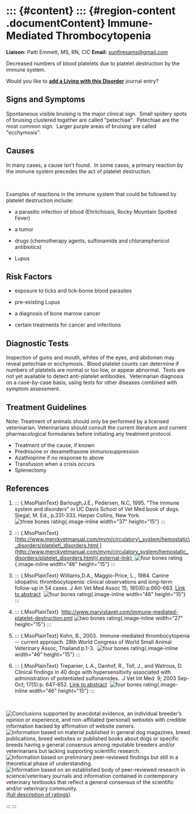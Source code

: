 ::: {#content}
::: {#region-content .documentContent}
Immune-Mediated Thrombocytopenia
================================

**Liaison:** Patti Emmett, MS, RN, CIC **Email:**
<sunfiresams@gmail.com>

<div>

Decreased numbers of blood platelets due to platelet destruction by the
immune system.

</div>

Would you like to **[add a Living with this
Disorder](immune-mediated-thrombocytopenia/addliving_form.html)**
journal entry?

Signs and Symptoms
------------------

Spontaneous visible bruising is the major clinical sign.  Small spidery
spots of bruising clustered together are called \"petechiae\". 
Petechiae are the most common sign.  Larger purple areas of bruising are
called \"ecchymosis\". 

Causes
------

In many cases, a cause isn\'t found.  In some cases, a primary reaction
by the immune system precedes the act of platelet destruction. 

 

Examples of reactions in the immune system that could be followed by
platelet destruction include:

-   <div>

    a parasitic infection of blood (Ehrlichiosis, Rocky Mountain Spotted
    Fever)

    </div>

-   <div>

    a tumor

    </div>

-   <div>

    drugs (chemotherapy agents, sulfonamide and chloramphenicol
    antibiotics)

    </div>

-   <div>

    Lupus

    </div>

Risk Factors
------------

-   <div>

    exposure to ticks and tick-borne blood parasites

    </div>

-   <div>

    pre-existing Lupus

    </div>

-   <div>

    a diagnosis of bone marrow cancer

    </div>

-   <div>

    certain treatments for cancer and infections

    </div>

Diagnostic Tests
----------------

Inspection of gums and mouth, whites of the eyes, and abdomen may reveal
petechiae or ecchymosis.  Blood platelet counts can determine if numbers
of platelets are normal or too low, or appear abnormal.  Tests are not
yet available to detect anti-platelet antibodies.  Veterinarian
diagnosis on a case-by-case basis, using tests for other diseases
combined with symptom assessment.

Treatment Guidelines
--------------------

Note: Treatment of animals should only be performed by a licensed
veterinarian. Veterinarians should consult the current literature and
current pharmacological formularies before initiating any treatment
protocol.

-   Treatment of the cause, if known
-   Prednisone or dexamethasone immunosuppression
-   Azathioprine if no response to above
-   Transfusion when a crisis occurs
-   Splenectomy

References
----------

1.  ::: {.MsoPlainText}
    Barlough,J.E., Pedersen, N.C, 1995. \"The immune system and
    disorders\" in UC Davis School of Vet Med book of dogs.  Siegal, M.
    Ed., p.331-333. Harper Collins, New York. ![three bones
    rating](images/disorder-images/3-bones.gif){.image-inline width="37"
    height="15"}
    :::

2.  ::: {.MsoPlainText}
    [http://www.merckvetmanual.com/mvm/circulatory\_system/hemostatic\_disorders/platelet\_disorders.html ](http://www.merckvetmanual.com/mvm/circulatory_system/hemostatic_disorders/platelet_disorders.html){.external-link} 
    ![four bones
    rating](images/disorder-images/4-bones.gif){.image-inline width="46"
    height="15"}
    :::

3.  ::: {.MsoPlainText}
    Williams,D.A., Maggio-Price, L., 1984. Canine idiopathic
    thrombocytopenia: clinical observations and long-term follow-up in
    54 cases. J Am Vet Med Assoc 15; 185(6):p.660-663. [Link to
    abstract](http://www.ncbi.nlm.nih.gov/entrez/query.fcgi?db=pubmed&cmd=Retrieve&dopt=AbstractPlus&list_uids=6541641&query_hl=3&itool=pubmed_docsum/) 
    ![four bones
    rating](images/disorder-images/4-bones.gif){.image-inline width="46"
    height="15"}
    :::

4.  ::: {.MsoPlainText}
     <http://www.marvistavet.com/immune-mediated-platelet-destruction.pml>
    ![two bones
    rating](images/disorder-images/2-bones.gif){.image-inline width="27"
    height="15"}
    :::

5.  ::: {.MsoPlainText}
    Kohn, B., 2003.  Immune-mediated thrombocytopenia -- current
    approach. 28th World Congress of World Small Animal Veterinary
    Assoc, Thailand p.1-3.  ![four bones
    rating](images/disorder-images/4-bones.gif){.image-inline width="46"
    height="15"}
    :::

6.  ::: {.MsoPlainText}
    Trepanier, L.A., Danhof, R., Toll, J., and Watrous, D.  Clinical
    findings in 40 dogs with hypersensitivity associated with
    administration of potentiated sulfonamides.  J Vet Int Med  9; 2003
    Sep-Oct; 17(5):p. 647-652. [Link to
    abstract](http://www.ncbi.nlm.nih.gov/entrez/query.fcgi?db=pubmed&cmd=Retrieve&dopt=AbstractPlus&list_uids=14529130&query_hl=5&itool=pubmed_docsum) 
    ![four bones
    rating](images/disorder-images/4-bones.gif){.image-inline width="46"
    height="15"}
    :::

 

<div>

![](immune-mediated-thrombocytopenia/bone.gif "Conclusions supported by anecdotal evidence, an individual breeder’s opinion or experience, and non-affiliated (personal) websites with credible information backed by affirmation of website owners.")
![](immune-mediated-thrombocytopenia/2-bones.gif "Information based on material published in general dog magazines, breed publications, breed websites or published books about dogs or specific breeds  having a general consensus among reputable breeders and/or veterinarians but lacking supporting scientific research.")
![](immune-mediated-thrombocytopenia/3-bones.gif "Information based on preliminary peer-reviewed findings but still in a theoretical phase of understanding.")
![](immune-mediated-thrombocytopenia/4-bones.gif "Information based on an established body of peer-reviewed research in science/veterinary journals and information contained in contemporary veterinary textbooks that reflect a general consensus of the scientific and/or veterinary community.")
[(full description of ratings)](ratings-what-do-they-mean.html)

</div>
:::
:::
